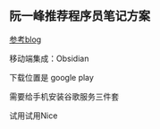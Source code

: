 ## 阮一峰推荐程序员笔记方案
[参考blog](https://www.ruanyifeng.com/blog/2021/08/best-note-taking-software-for-programmers.html)

移动端集成：Obsidian

下载位置是 google play

需要给手机安装谷歌服务三件套

试用试用Nice 